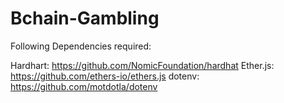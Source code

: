 # Bchain-Gambling

Following Dependencies required:

Hardhart: https://github.com/NomicFoundation/hardhat
Ether.js: https://github.com/ethers-io/ethers.js
dotenv: https://github.com/motdotla/dotenv
